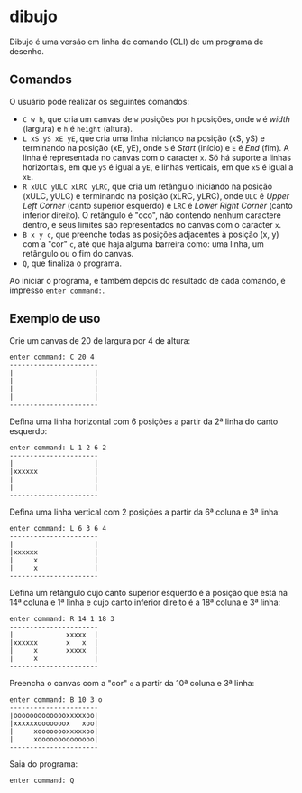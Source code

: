 # dibujo

Dibujo é uma versão em linha de comando (CLI) de um programa de desenho.

## Comandos

O usuário pode realizar os seguintes comandos:

- `C w h`, que cria um canvas de `w` posições por `h` posições, onde `w` é _width_ (largura) e `h` é `height` (altura).
- `L xS yS xE yE`, que cria uma linha iniciando na posição (xS, yS) e terminando na posição (xE, yE), onde `S` é _Start_ (início) e `E` é _End_ (fim). A linha é representada no canvas com o caracter `x`. Só há suporte a linhas horizontais, em que `yS` é igual a `yE`, e linhas verticais, em que `xS` é igual a `xE`.
- `R xULC yULC xLRC yLRC`, que cria um retângulo iniciando na posição (xULC, yULC) e terminando na posição (xLRC, yLRC), onde `ULC` é _Upper Left Corner_ (canto superior esquerdo) e `LRC` é _Lower Right Corner_ (canto inferior direito). O retângulo é "oco", não contendo nenhum caractere dentro, e seus limites são representados no canvas com o caracter `x`.
- `B x y c`, que preenche todas as posições adjacentes à posição (x, y) com a "cor" `c`, até que haja alguma barreira como: uma linha, um retângulo ou o fim do canvas.
- `Q`, que finaliza o programa.

Ao iniciar o programa, e também depois do resultado de cada comando, é impresso `enter command:`.

## Exemplo de uso

Crie um canvas de 20 de largura por 4 de altura:

```
enter command: C 20 4
----------------------
|                    |
|                    |
|                    |
|                    |
----------------------
```

Defina uma linha horizontal com 6 posições a partir da 2ª linha do canto esquerdo:

```
enter command: L 1 2 6 2
----------------------
|                    |
|xxxxxx              |
|                    |
|                    |
----------------------
```

Defina uma linha vertical com 2 posições a partir da 6ª coluna e 3ª linha:

```
enter command: L 6 3 6 4
----------------------
|                    |
|xxxxxx              |
|     x              |
|     x              |
----------------------
```

Defina um retângulo cujo canto superior esquerdo é a posição que está na 14ª coluna e 1ª linha e cujo canto inferior direito é a 18ª coluna e 3ª linha:

```
enter command: R 14 1 18 3
----------------------
|             xxxxx  |
|xxxxxx       x   x  |
|     x       xxxxx  |
|     x              |
----------------------
```

Preencha o canvas com a "cor" `o` a partir da 10ª coluna e 3ª linha:

```
enter command: B 10 3 o
----------------------
|oooooooooooooxxxxxoo|
|xxxxxxooooooox   xoo|
|     xoooooooxxxxxoo|
|     xoooooooooooooo|
----------------------
```

Saia do programa:

```
enter command: Q
```